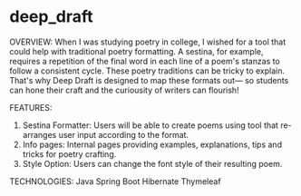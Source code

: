 # deep_draft

OVERVIEW:
When I was studying poetry in college, I wished for a tool that could help with traditional poetry formatting. A sestina, for example, requires a repetition of the final word in each line of a poem's stanzas to follow a consistent cycle. These poetry traditions can be tricky to explain. That's why Deep Draft is designed to map these formats out— so students can hone their craft and the curiousity of writers can flourish!

FEATURES:
1. Sestina Formatter: Users will be able to create poems using tool that re-arranges user input according to the format.
2. Info pages: Internal pages providing examples, explanations, tips and tricks for poetry crafting.
3. Style Option: Users can change the font style of their resulting poem.

TECHNOLOGIES:
Java
Spring Boot 
Hibernate 
Thymeleaf
